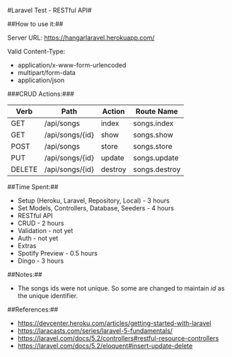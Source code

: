 

#Laravel Test - RESTful API#

##How to use it:##

Server URL: 
https://hangarlaravel.herokuapp.com/

Valid Content-Type:
 * application/x-www-form-urlencoded
 * multipart/form-data
 * application/json
 
 
###CRUD Actions:###

Verb  | Path | Action | Route Name
------------- | ------------- | ------------- | -------------
GET  | /api/songs  | index  | songs.index 
GET  | /api/songs/{id}  | show  | songs.show
POST  | /api/songs  | store  | songs.store
PUT  | /api/songs/{id}  | update  | songs.update
DELETE  | /api/songs/{id}  | destroy  | songs.destroy


##Time Spent:##
 * Setup (Heroku, Laravel, Repository, Local)   - 3 hours
 * Set Models, Controllers, Database, Seeders	- 4 hours
 * RESTful API
  * CRUD - 2  hours
  * Validation - not yet
  * Auth - not yet
 * Extras
  * Spotify Preview - 0.5 hours
  * Dingo - 3 hours

##Notes:##
 * The songs ids were not unique. So some are changed to maintain *id* as the unique identifier. 

##References:##
 * https://devcenter.heroku.com/articles/getting-started-with-laravel
 * https://laracasts.com/series/laravel-5-fundamentals/
 * https://laravel.com/docs/5.2/controllers#restful-resource-controllers
 * https://laravel.com/docs/5.2/eloquent#insert-update-delete
